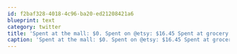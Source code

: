 ```yaml
---
id: f2baf328-4018-4c96-ba20-ed21208421a6
blueprint: text
category: twitter
title: 'Spent at the mall: $0. Spent on @etsy: $16.45 Spent at grocery store on stuff for the food bank: $184.56'
caption: 'Spent at the mall: $0. Spent on @etsy: $16.45 Spent at grocery store on stuff for the food bank: $184.56'
---
```

